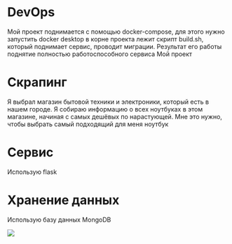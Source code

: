 # DevOps
Мой проект поднимается с помощью docker-compose, для этого нужно запустить docker desktop
в корне проекта лежит скрипт build.sh, который поднимает сервис, проводит миграции. Результат его работы поднятие полностью работоспособного сервиса
Мой проект 
# Скрапинг
Я выбрал магазин бытовой техники и электроники, который есть в нашем городе. 
Я собираю информацию о всех ноутбуках в этом магазине, начиная с самых дешёвых по нарастующей.
Мне это нужно, чтобы выбрать самый подходящий для меня ноутбук
# Сервис
Использую flask

# Хранение данных
Использую базу данных MongoDB





![](https://github.com/Andrey2108/code-review/assets/153298361/4f7d8fb7-8327-4448-91d7-93131cf4f8b6)
